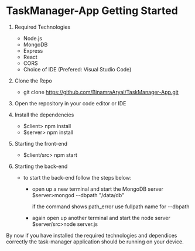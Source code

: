 # TaskManager-App Getting Started

1. Required Technologies
    - Node.js
    - MongoDB
    - Express
    - React
    - CORS
    - Choice of IDE (Prefered: Visual Studio Code)

2. Clone the Repo
    - git clone https://github.com/BinamraAryal/TaskManager-App.git

3. Open the repository in your code editor or IDE

4. Install the dependencies
    - $client> npm install
    - $server> npm install

5. Starting the front-end
    - $client/src> npm start

6. Starting the back-end

    * to start the back-end follow the steps below:

        - open up a new terminal and start the MongoDB server
            $server>mongod --dbpath "/data/db" 
            
            if the command shows path_error use fullpath name for --dbpath

        - again open up another terminal and start the node server
            $server/src>node server.js

By now if you have installed the required technologies and dependices correctly the task-manager application should be running on your device.